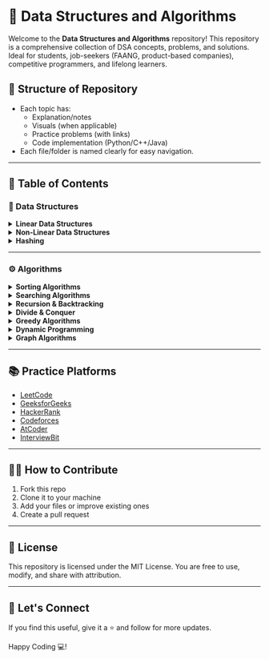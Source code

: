 # 🧠 Data Structures and Algorithms

Welcome to the **Data Structures and Algorithms** repository! This repository is a comprehensive collection of DSA concepts, problems, and solutions. Ideal for students, job-seekers (FAANG, product-based companies), competitive programmers, and lifelong learners.

## 📁 Structure of Repository

- Each topic has:
  - Explanation/notes
  - Visuals (when applicable)
  - Practice problems (with links)
  - Code implementation (Python/C++/Java)
- Each file/folder is named clearly for easy navigation.

---

## 🧮 Table of Contents

### 📘 Data Structures

<details>
<summary><strong>Linear Data Structures</strong></summary>

- [x] Arrays
- [x] Strings
- [x] Linked List
  - Singly Linked List
  - Doubly Linked List
  - Circular Linked List
- [x] Stack
- [x] Queue
  - Simple Queue
  - Circular Queue
  - Priority Queue
  - Deque
</details>

<details>
<summary><strong>Non-Linear Data Structures</strong></summary>

- [x] Trees
  - Binary Tree
  - Binary Search Tree (BST)
  - AVL Tree
  - Segment Tree
  - Trie (Prefix Tree)
  - Heap (Min/Max)
- [x] Graphs
  - Representations (Adjacency List/Matrix)
  - BFS/DFS
  - Dijkstra’s Algorithm
  - Floyd Warshall
  - Union-Find (Disjoint Sets)
</details>

<details>
<summary><strong>Hashing</strong></summary>

- [x] Hash Table
- [x] Hash Maps (Chaining vs Open Addressing)
- [x] Custom Hash Functions
</details>

---

### ⚙️ Algorithms

<details>
<summary><strong>Sorting Algorithms</strong></summary>

- [x] Bubble Sort
- [x] Selection Sort
- [x] Insertion Sort
- [x] Merge Sort
- [x] Quick Sort
- [x] Heap Sort
- [x] Counting Sort
- [x] Radix Sort
</details>

<details>
<summary><strong>Searching Algorithms</strong></summary>

- [x] Linear Search
- [x] Binary Search
- [x] Ternary Search
- [x] Exponential Search
</details>

<details>
<summary><strong>Recursion & Backtracking</strong></summary>

- [x] Basic Recursion
- [x] N-Queens Problem
- [x] Sudoku Solver
- [x] Rat in a Maze
</details>

<details>
<summary><strong>Divide & Conquer</strong></summary>

- [x] Merge Sort
- [x] Quick Sort
- [x] Closest Pair of Points
</details>

<details>
<summary><strong>Greedy Algorithms</strong></summary>

- [x] Activity Selection
- [x] Huffman Coding
- [x] Fractional Knapsack
- [x] Job Scheduling
</details>

<details>
<summary><strong>Dynamic Programming</strong></summary>

- [x] Fibonacci Series
- [x] Longest Common Subsequence (LCS)
- [x] Longest Increasing Subsequence (LIS)
- [x] 0/1 Knapsack
- [x] Matrix Chain Multiplication
- [x] DP on Trees
- [x] DP on Bitmask
</details>

<details>
<summary><strong>Graph Algorithms</strong></summary>

- [x] BFS/DFS
- [x] Topological Sorting
- [x] Dijkstra's Algorithm
- [x] Bellman-Ford
- [x] Floyd-Warshall
- [x] Prim’s and Kruskal’s (MST)
- [x] Tarjan’s & Kosaraju’s (SCC)
</details>

---

## 📚 Practice Platforms

- [LeetCode](https://leetcode.com/)
- [GeeksforGeeks](https://www.geeksforgeeks.org/)
- [HackerRank](https://www.hackerrank.com/)
- [Codeforces](https://codeforces.com/)
- [AtCoder](https://atcoder.jp/)
- [InterviewBit](https://www.interviewbit.com/)

---

## 🧑‍💻 How to Contribute

1. Fork this repo
2. Clone it to your machine
3. Add your files or improve existing ones
4. Create a pull request

---

## 📌 License

This repository is licensed under the MIT License. You are free to use, modify, and share with attribution.

---

## 🚀 Let's Connect

If you find this useful, give it a ⭐ and follow for more updates.

Happy Coding 💻!
